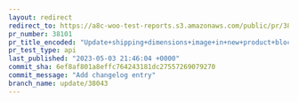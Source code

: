 ```yaml
---
layout: redirect
redirect_to: https://a8c-woo-test-reports.s3.amazonaws.com/public/pr/38101/api/index.html
pr_number: 38101
pr_title_encoded: "Update+shipping+dimensions+image+in+new+product+blocks+editor"
pr_test_type: api
last_published: "2023-05-03 21:46:04 +0000"
commit_sha: 6ef8af801a8effc764243181dc27557269079270
commit_message: "Add changelog entry"
branch_name: update/38043
---
```

